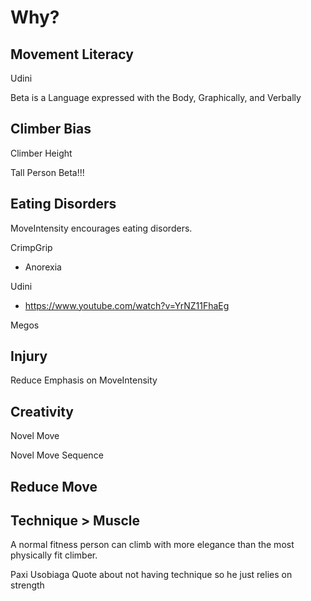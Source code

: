 # Why?

## Movement Literacy

Udini

Beta is a Language expressed with the Body, Graphically, and Verbally 

## Climber Bias

Climber Height

Tall Person Beta!!!

## Eating Disorders

MoveIntensity encourages eating disorders.

CrimpGrip

- Anorexia

Udini

- https://www.youtube.com/watch?v=YrNZ11FhaEg

Megos




## Injury

Reduce Emphasis on MoveIntensity

## Creativity

Novel Move

Novel Move Sequence

## Reduce Move

## Technique > Muscle

A normal fitness person can climb with more elegance than the most physically fit climber. 

Paxi Usobiaga Quote about not having technique so he just relies on strength

